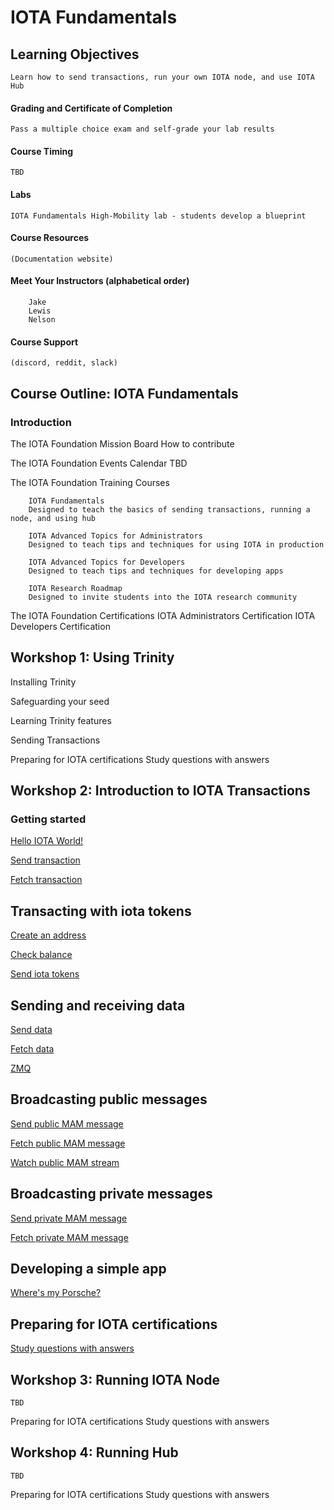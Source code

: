 # IOTA Fundamentals

## Learning Objectives
    Learn how to send transactions, run your own IOTA node, and use IOTA Hub

#### Grading and Certificate of Completion
    Pass a multiple choice exam and self-grade your lab results

#### Course Timing
	TBD

#### Labs
	IOTA Fundamentals High-Mobility lab - students develop a blueprint

#### Course Resources
	(Documentation website)

#### Meet Your Instructors (alphabetical order)
		Jake
		Lewis
		Nelson

#### Course Support
	(discord, reddit, slack)

## Course Outline:  IOTA Fundamentals

### Introduction

The IOTA Foundation
	Mission
	Board
	How to contribute

The IOTA Foundation Events
	Calendar TBD

The IOTA Foundation Training Courses

        IOTA Fundamentals
        Designed to teach the basics of sending transactions, running a node, and using hub

        IOTA Advanced Topics for Administrators
        Designed to teach tips and techniques for using IOTA in production

        IOTA Advanced Topics for Developers
        Designed to teach tips and techniques for developing apps

        IOTA Research Roadmap
        Designed to invite students into the IOTA research community
	

The IOTA Foundation Certifications
        IOTA Administrators Certification
	      IOTA Developers Certification

## Workshop 1:  Using Trinity

Installing Trinity

Safeguarding your seed

Learning Trinity features

Sending Transactions

Preparing for IOTA certifications
	Study questions with answers

## Workshop 2:  Introduction to IOTA Transactions

### Getting started

[Hello IOTA World!](tutorials/1-hello-world.md)

[Send transaction](tutorials/2.1-send-hello.md)

[Fetch transaction](tutorials/2.2-fetch-hello.md)

## Transacting with iota tokens

[Create an address](tutorials/3.1-create-address.md)

[Check balance](tutorials/3.2-check-balance.md)

[Send iota tokens](tutorials/4.send-tokens.md)

## Sending and receiving data

[Send data](tutorials/5.1-send-data.md)

[Fetch data](tutorials/5.2-fetch-data.md)

[ZMQ](tutorials/6-zmq-fetch-data.md)

## Broadcasting public messages

[Send public MAM message](tutorials/7.1-mam-public-send.md)

[Fetch public MAM message](tutorials/7.2-mam-public-fetch.md)

[Watch public MAM stream](tutorials/7.5-mam-public-watch.md)

## Broadcasting private messages

[Send private MAM message](tutorials/7.3-mam-private-send.md)

[Fetch private MAM message](tutorials/7.4-mam-private-fetch.md)

## Developing a simple app

[Where's my Porsche?](https://github.com/NelsonPython/MAM/blob/master/knowledgebase/HM.md)

## Preparing for IOTA certifications

[Study questions with answers](Quiz.md)

## Workshop 3:  Running IOTA Node
	
	TBD


Preparing for IOTA certifications
	Study questions with answers

## Workshop 4:  Running Hub

	TBD

Preparing for IOTA certifications
	Study questions with answers
